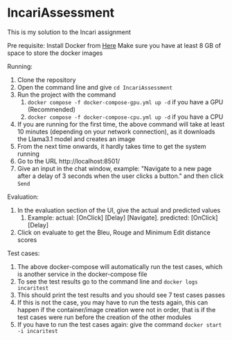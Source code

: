 # IncariAssessment
This is my solution to the Incari assignment



Pre requisite:
Install Docker from [Here](https://docs.docker.com/engine/install/)
Make sure you have at least 8 GB of space to store the docker images

Running:
1. Clone the repository
2. Open the command line and give `cd IncariAssessment`
3. Run the project with the command
   1. `docker compose -f docker-compose-gpu.yml up -d` if you have a GPU (Recommended)
   2. `docker compose -f docker-compose-cpu.yml up -d` if you have a CPU
4. If you are running for the first time, the above command will take at least 10 minutes (depending on your network connection), as it downloads the Llama3.1 model and creates an image
5. From the next time onwards, it hardly takes time to get the system running
6. Go to the URL http://localhost:8501/
7. Give an input in the chat window, example: "Navigate to a new page after a delay of 3 seconds when the user clicks a button." and then click `Send`

Evaluation:
1. In the evaluation section of the UI, give the actual and predicted values
   1. Example: actual: [OnClick] [Delay] [Navigate]. predicted: [OnClick] [Delay]
2. Click on evaluate to get the Bleu, Rouge and Minimum Edit distance scores

Test cases:
1. The above docker-compose will automatically run the test cases, which is another service in the docker-compose file
2. To see the test results go to the command line and `docker logs incaritest`
3. This should print the test results and you should see 7 test cases passes
4. If this is not the case, you may have to run the tests again, this can happen if the container/image creation were not in order, that is if the test cases were run before the creation of the other modules
5. If you have to run the test cases again: give the command `docker start -i incaritest`



